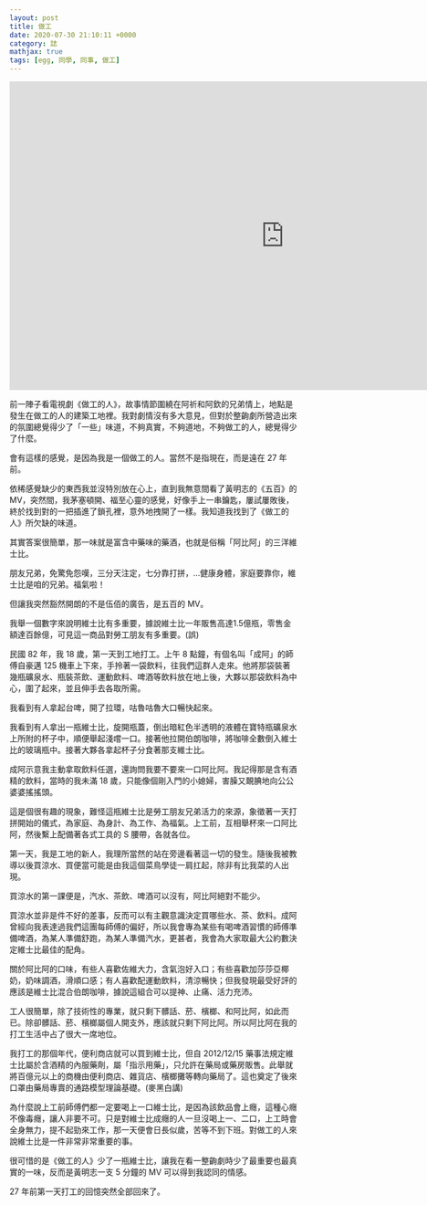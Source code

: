 ```yaml
---
layout: post
title: 做工
date: 2020-07-30 21:10:11 +0000
category: 誌
mathjax: true
tags: [egg, 同學, 同事, 做工]
---
```

 
<iframe width="962" height="541" src="https://www.youtube.com/embed/778oM7Vs5_o" frameborder="0" allow="accelerometer; autoplay; encrypted-media; gyroscope; picture-in-picture" allowfullscreen></iframe>


<!--more-->

前一陣子看電視劇《做工的人》，故事情節圍繞在阿祈和阿欽的兄弟情上，地點是發生在做工的人的建築工地裡。我對劇情沒有多大意見，但對於整齣劇所營造出來的氛圍總覺得少了「一些」味道，不夠真實，不夠道地，不夠做工的人，總覺得少了什麼。

會有這樣的感覺，是因為我是一個做工的人。當然不是指現在，而是遠在 27 年前。

依稀感覺缺少的東西我並沒特別放在心上，直到我無意間看了黃明志的《五百》的MV，突然間，我茅塞頓開、福至心靈的感覺，好像手上一串鑰匙，屢試屢敗後，終於找到對的一把插進了鎖孔裡，意外地拽開了一樣。我知道我找到了《做工的人》所欠缺的味道。

其實答案很簡單，那一味就是富含中藥味的藥酒，也就是俗稱「阿比阿」的三洋維士比。

朋友兄弟，免驚免怨嘆，三分天注定，七分靠打拼，…健康身體，家庭要靠你，維士比是咱的兄弟。福氣啦！

但讓我突然豁然開朗的不是伍佰的廣告，是五百的 MV。

我舉一個數字來說明維士比有多重要，據說維士比一年販售高達1.5億瓶，零售金額達百餘億，可見這一商品對勞工朋友有多重要。(誤)

民國 82 年，我 18 歲，第一天到工地打工。上午 8 點鐘，有個名叫「成阿」的師傅自豪邁 125 機車上下來，手拎著一袋飲料，往我們這群人走來。他將那袋裝著幾瓶礦泉水、瓶裝茶飲、運動飲料、啤酒等飲料放在地上後，大夥以那袋飲料為中心，圍了起來，並且伸手去各取所需。

我看到有人拿起台啤，開了拉環，咕魯咕魯大口暢快起來。

我看到有人拿出一瓶維士比，旋開瓶蓋，倒出暗紅色半透明的液體在寶特瓶礦泉水上所附的杯子中，順便舉起淺嚐一口。接著他拉開伯朗咖啡，將咖啡全數倒入維士比的玻璃瓶中。接著大夥各拿起杯子分食著那支維士比。

成阿示意我主動拿取飲料任選，還詢問我要不要來一口阿比阿。我記得那是含有酒精的飲料，當時的我未滿 18 歲，只能像個剛入門的小媳婦，害臊又靦腆地向公公婆婆搖搖頭。

這是個很有趣的現象，難怪這瓶維士比是勞工朋友兄弟活力的來源，象徵著一天打拼開始的儀式，為家庭、為身計、為工作、為福氣。上工前，互相舉杯來一口阿比阿，然後繫上配備著各式工具的 S 腰帶，各就各位。

第一天，我是工地的新人，我理所當然的站在旁邊看著這一切的發生。隨後我被教導以後買涼水、買便當可能是由我這個菜鳥學徒一肩扛起，除非有比我菜的人出現。

買涼水的第一課便是，汽水、茶飲、啤酒可以沒有，阿比阿絕對不能少。

買涼水並非是件不好的差事，反而可以有主觀意識決定買哪些水、茶、飲料。成阿曾經向我表達過我們這團每師傅的偏好，所以我會專為某些有喝啤酒習慣的師傅準備啤酒，為某人準備舒跑，為某人準備汽水，更甚者，我會為大家取最大公約數決定維士比最佳的配角。

關於阿比阿的口味，有些人喜歡佐維大力，含氣泡好入口；有些喜歡加莎莎亞椰奶，奶味調酒，滑順口感；有人喜歡配運動飲料，清涼暢快；但我發現最受好評的應該是維士比混合伯朗咖啡，據說這組合可以提神、止痛、活力充沛。

工人很簡單，除了技術性的專業，就只剩下髒話、菸、檳榔、和阿比阿，如此而已。除卻髒話、菸、檳榔屬個人開支外，應該就只剩下阿比阿。所以阿比阿在我的打工生活中占了很大一席地位。

我打工的那個年代，便利商店就可以買到維士比，但自 2012/12/15 藥事法規定維士比屬於含酒精的內服藥劑，屬「指示用藥」，只允許在藥局或藥房販售。此舉就將百億元以上的商機由便利商店、雜貨店、檳榔攤等轉向藥局了。這也奠定了後來口罩由藥局專賣的通路模型理論基礎。(麥黑白講)

為什麼說上工前師傅們都一定要喝上一口維士比，是因為該飲品會上癮，這種心癮不像毒癮，讓人非要不可。只是對維士比成癮的人一旦沒喝上一、二口，上工時會全身無力，提不起勁來工作，那一天便會日長似歲，苦等不到下班。對做工的人來說維士比是一件非常非常重要的事。

很可惜的是《做工的人》少了一瓶維士比，讓我在看一整齣劇時少了最重要也最真實的一味，反而是黃明志一支 5 分鐘的 MV 可以得到我認同的情感。

27 年前第一天打工的回憶突然全部回來了。
